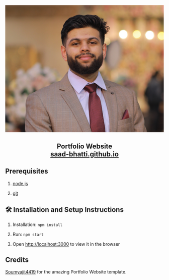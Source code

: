 <div align="center">
  <img alt="Profile" src="./Images/profile.JPG" />
</div>

<h2 align="center">
  Portfolio Website
  <br/>
  <a href="https://saad-bhatti.github.io/" target="_blank">saad-bhatti.github.io</a>
</h2>

## Prerequisites

1. [node.js](https://nodejs.org/en/)

2. [git](https://git-scm.com/)

## 🛠 Installation and Setup Instructions

1. Installation: `npm install`

2. Run: `npm start`

3. Open [http://localhost:3000](http://localhost:3000) to view it in the browser

## Credits

[Soumyajit4419](https://github.com/soumyajit4419/Portfolio) for the amazing Portfolio Website template.
